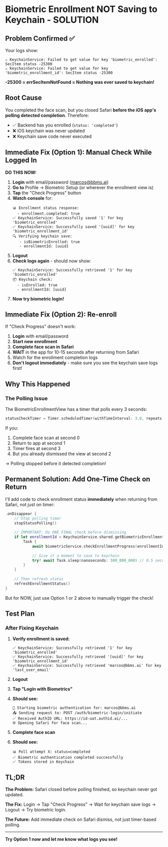 # Biometric Enrollment NOT Saving to Keychain - SOLUTION

## Problem Confirmed ✅

Your logs show:
```
⚠️ KeychainService: Failed to get value for key 'biometric_enrolled': SecItem status -25300
⚠️ KeychainService: Failed to get value for key 'biometric_enrollment_id': SecItem status -25300
```

**-25300 = errSecItemNotFound = Nothing was ever saved to keychain!**

## Root Cause

You completed the face scan, but you closed Safari **before the iOS app's polling detected completion**. Therefore:
- ✅ Backend has you enrolled (`status: 'completed'`)
- ❌ iOS keychain was never updated
- ❌ Keychain save code never executed

## Immediate Fix (Option 1): Manual Check While Logged In

**DO THIS NOW:**

1. **Login** with email/password (marcos@bbms.ai)
2. **Go to** Profile → Biometric Setup (or wherever the enrollment view is)
3. **Tap** the "Check Progress" button  
4. **Watch console** for:
   ```
   📊 Enrollment status response:
     - enrollment.completed: true
   ✅ KeychainService: Successfully saved '1' for key 'biometric_enrolled'
   ✅ KeychainService: Successfully saved '[uuid]' for key 'biometric_enrollment_id'
   🔍 Verifying keychain save:
      - isBiometricEnrolled: true
      - enrollmentId: [uuid]
   ```
5. **Logout**
6. **Check logs again** - should now show:
   ```
   ✅ KeychainService: Successfully retrieved '1' for key 'biometric_enrolled'
   📦 Keychain check:
     - isEnrolled: true
     - enrollmentId: [uuid]
   ```
7. **Now try biometric login!**

## Immediate Fix (Option 2): Re-enroll

If "Check Progress" doesn't work:

1. **Login** with email/password
2. **Start new enrollment**
3. **Complete face scan in Safari**
4. **WAIT** in the app for 10-15 seconds after returning from Safari
5. Watch for the enrollment completion logs
6. **Don't logout immediately** - make sure you see the keychain save logs first!

## Why This Happened

### The Polling Issue
The BiometricEnrollmentView has a timer that polls every 3 seconds:
```swift
statusCheckTimer = Timer.scheduledTimer(withTimeInterval: 3.0, repeats: true)
```

If you:
1. Complete face scan at second 0
2. Return to app at second 1
3. Timer fires at second 3
4. But you already dismissed the view at second 2

→ Polling stopped before it detected completion!

## Permanent Solution: Add One-Time Check on Return

I'll add code to check enrollment status **immediately** when returning from Safari, not just on timer:

```swift
.onDisappear {
    // Stop polling timer
    stopStatusPolling()
    
    // IMPORTANT: Do ONE FINAL check before dismissing
    if let enrollmentId = KeychainService.shared.getBiometricEnrollmentId() {
        Task {
            await biometricService.checkEnrollmentProgress(enrollmentId: enrollmentId)
            
            // Give it a moment to save to keychain
            try? await Task.sleep(nanoseconds: 500_000_000) // 0.5 seconds
        }
    }
    
    // Then refresh status
    refreshEnrollmentStatus()
}
```

But for NOW, just use Option 1 or 2 above to manually trigger the check!

## Test Plan

### After Fixing Keychain

1. **Verify enrollment is saved:**
   ```
   ✅ KeychainService: Successfully retrieved '1' for key 'biometric_enrolled'
   ✅ KeychainService: Successfully retrieved '[uuid]' for key 'biometric_enrollment_id'
   ✅ KeychainService: Successfully retrieved 'marcos@bbms.ai' for key 'last_user_email'
   ```

2. **Logout**

3. **Tap "Login with Biometrics"**

4. **Should see:**
   ```
   🔐 Starting biometric authentication for: marcos@bbms.ai
   📤 Sending request to: POST /auth/biometric-login/initiate
   ✅ Received AuthID URL: https://id-uat.authid.ai/...
   🌐 Opening Safari for face scan...
   ```

5. **Complete face scan**

6. **Should see:**
   ```
   📊 Poll attempt X: status=completed
   ✅ Biometric authentication completed successfully
   ✅ Tokens stored in Keychain
   ```

## TL;DR

**The Problem:** Safari closed before polling finished, so keychain never got updated.

**The Fix:** Login → Tap "Check Progress" → Wait for keychain save logs → Logout → Try biometric login.

**The Future:** Add immediate check on Safari dismiss, not just timer-based polling.

---

**Try Option 1 now and let me know what logs you see!**
